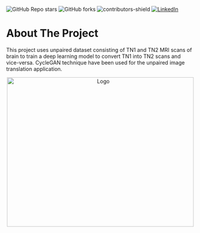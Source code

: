 ![GitHub Repo stars](https://img.shields.io/github/stars/rppradhan08/MRI_T1_T2_CycleGAN)
![GitHub forks](https://img.shields.io/github/forks/rppradhan08/MRI_T1_T2_CycleGAN?color=green)
![contributors-shield](https://img.shields.io/github/contributors/rppradhan08/MRI_T1_T2_CycleGAN)
[![LinkedIn][linkedin-shield]](https://in.linkedin.com/in/raj-praveen-pradhan-306625101)

[linkedin-shield]: https://img.shields.io/badge/-LinkedIn-black.svg?style=flat-square&logo=linkedin&colorB=555


# About The Project
This project uses unpaired dataset consisting of TN1 and TN2 MRI scans of brain to train a deep learning model to convert TN1 into TN2 scans and vice-versa. CycleGAN technique have been used for the unpaired image translation application.

<p align="center">
  <a href="https://github.com/rppradhan08/MRI_T1_T2_CycleGAN">
    <img src="https://github.com/rppradhan08/MRI_T1_T2_CycleGAN/blob/main/cyclegan.gif" alt="Logo" width="500px" height="400px" style="clip: rect(0px,60px,200px,0px);">
  </a>
</p>

